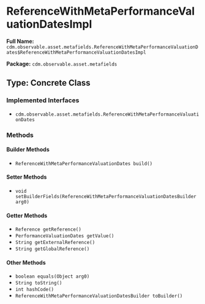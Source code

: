 # ReferenceWithMetaPerformanceValuationDatesImpl

**Full Name:** `cdm.observable.asset.metafields.ReferenceWithMetaPerformanceValuationDates$ReferenceWithMetaPerformanceValuationDatesImpl`

**Package:** `cdm.observable.asset.metafields`

## Type: Concrete Class

### Implemented Interfaces

- `cdm.observable.asset.metafields.ReferenceWithMetaPerformanceValuationDates`

### Methods

#### Builder Methods

- `ReferenceWithMetaPerformanceValuationDates build()`

#### Setter Methods

- `void setBuilderFields(ReferenceWithMetaPerformanceValuationDatesBuilder arg0)`

#### Getter Methods

- `Reference getReference()`
- `PerformanceValuationDates getValue()`
- `String getExternalReference()`
- `String getGlobalReference()`

#### Other Methods

- `boolean equals(Object arg0)`
- `String toString()`
- `int hashCode()`
- `ReferenceWithMetaPerformanceValuationDatesBuilder toBuilder()`

